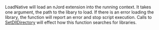 LoadNative will load an nJord extension into the running context. It takes one argument, the path to the libary to load. If there is an error loading the library, the function will report an error and stop script execution. Calls to [SetDllDirectory](SetDllDirectory.md) will effect how this function searches for libraries.